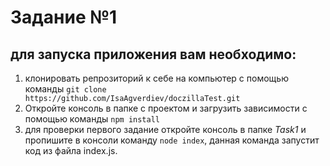 # Задание №1

## для запуска приложения вам необходимо:

1. клонировать репрозиторий к себе на компьютер с помощью команды `git clone https://github.com/IsaAgverdiev/doczillaTest.git`
2. Откройте консоль в папке с проектом и загрузить зависимости с помощью команды `npm install`
3. для проверки первого задание откройте консоль в папке _Task1_ и пропишите в консоли команду `node index`, данная команда запустит код из файла index.js.
